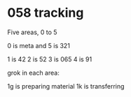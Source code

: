 # 058 tracking
Five areas, 0 to 5

0 is meta and 5 is 321

1 is 42
2 is 52
3 is 065
4 is 91

grok in each area:

1g is preparing material
1k is transferring


